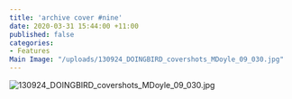 ```yaml
---
title: 'archive cover #nine'
date: 2020-03-31 15:44:00 +11:00
published: false
categories:
- Features
Main Image: "/uploads/130924_DOINGBIRD_covershots_MDoyle_09_030.jpg"
---
```


![130924_DOINGBIRD_covershots_MDoyle_09_030.jpg](/uploads/130924_DOINGBIRD_covershots_MDoyle_09_030.jpg)